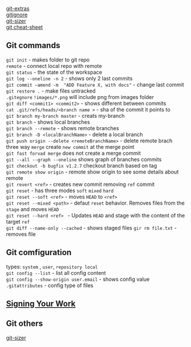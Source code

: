 
[git-extras](https://github.com/visionmedia/git-extras)  
[gitignore](https://gitignore.io)  
[git-sizer](https://github.com/github/git-sizer)  
[git cheat-sheet](https://gist.github.com/davfre/8313299)  
## Git commands

  `git init` - makes folder to git repo  
  `remote` - connect local repo with remote   
  `git status` - the state of the workspace   
  `git log --oneline -n 2` - shows only 2 last commits  
  `git commit –amend -m  "ADD Feature X, with docs"` - change last commit  
  `git restore .` - make files untracked    
  `.gitegnore`  `!images/*.png` will include png from images folder  
  `git diff <commit1> <commit2>` - shows different between commits  
  `cat .git/refs/heads/<branch name >` - sha of the commit it points to  
  `git branch my-branch master` - creats my-branch  
  `git branch` - shows local branches  
  `git branch --remote` - shows remote branches  
  `git branch -D <localBranchName>` - delete a local branch  
  `git push origin --delete <remoteBranchName>` - delete remote brach   
  three way `merge` create `new commit` at the merge point    
  `git fast forvad merge` does not create a merge commit  
  `git --all --graph --oneline` shows graph of branches commits    
  `git checkout -b bugfix v1.2.7` checkout branch based on tag    
  `git remote show origin` - remote show origin to see some details about remote  
  `git revert <ref>` - creates new commit removing `ref` commit   
  `git reset` - has three modes `soft` `mixed` `hard`    
  `git reset --soft <ref>` - moves `HEAD` to `<ref>`  
  `git reset --mixed <path>` - defaut `reset` behavior. Removes files from the `stage` and moves `HEAD`  
  `git reset --hard <ref> ` - Updates `HEAD` and stage with the content of the target  `ref`  
  `git diff --name-only --cached` - shows staged files
  `gir rm file.txt` - removes file

## Git comfiguration
  types: `system` , `user`, `repository local`  
  `git config --list` - list all config content  
  `git config --show-origin user.email` - shows config value  
  `.gitattributes` - config type of files

## [Signing Your Work](https://git-scm.com/book/en/v2/Git-Tools-Signing-Your-Work)  

## Git others
  [git-sizer](https://github.com/github/git-sizer)  


  




   
